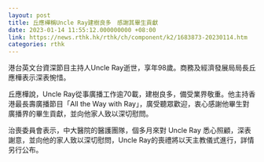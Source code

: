 ```yaml
---
layout: post
title: 丘應樺稱Uncle Ray建樹良多　感謝其畢生貢獻
date: 2023-01-14 11:55:12.000000000 +08:00
link: https://news.rthk.hk/rthk/ch/component/k2/1683873-20230114.htm
categories: rthk
---
```


港台英文台資深節目主持人Uncle Ray逝世，享年98歲。商務及經濟發展局局長丘應樺表示深表惋惜。

丘應樺說，Uncle Ray從事廣播工作逾70載，建樹良多，備受業界敬重。他主持香港最長壽廣播節目「All the Way with Ray」，廣受聽眾歡迎，衷心感謝他畢生對廣播界的畢生貢獻，並向他家人致以深切慰問。

治喪委員會表示，中大醫院的醫護團隊，個多月來對 Uncle Ray 悉心照顧，深表謝意，並向他的家人致以深切慰問，Uncle Ray的喪禮將以天主教儀式進行，詳情另行公布。
